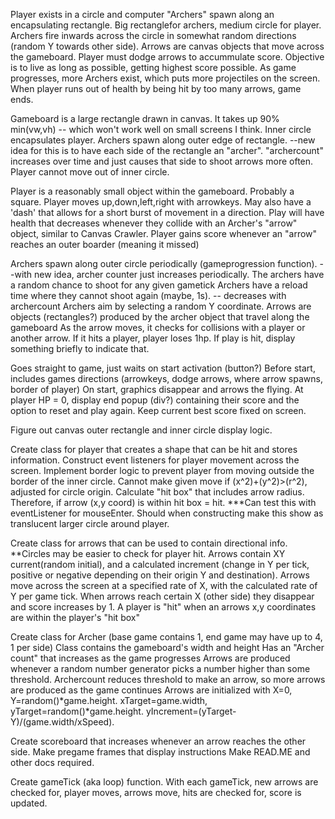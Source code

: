 <!-- Objective/Overview of game -->
Player exists in a circle and computer "Archers" spawn along an encapsulating rectangle. Big rectanglefor archers, medium circle for player.
Archers fire inwards across the circle in somewhat random directions (random Y towards other side).
Arrows are canvas objects that move across the gameboard.
Player must dodge arrows to accummulate score.
Objective is to live as long as possible, getting highest score possible.
As game progresses, more Archers exist, which puts more projectiles on the screen.
When player runs out of health by being hit by too many arrows, game ends.

<!-- Gameboard ideas -->
Gameboard is a large rectangle drawn in canvas. It takes up 90% min(vw,vh) -- which won't work well on small screens I think.
Inner circle encapsulates player.
Archers spawn along outer edge of rectangle. --new idea for this is to have each side of the rectangle an "archer". "archercount" increases over time and just causes that side to shoot arrows more often.
Player cannot move out of inner circle.

<!-- Player structure and movement -->
Player is a reasonably small object within the gameboard. Probably a square.
Player moves up,down,left,right with arrowkeys. May also have a 'dash' that allows for a short burst of movement in a direction.
Play will have health that decreases whenever they collide with an Archer's "arrow" object, similar to Canvas Crawler.
Player gains score whenever an "arrow" reaches an outer boarder (meaning it missed)

<!-- Computer Archers (multiple types if game progress moves quickly?) -->
Archers spawn along outer circle periodically (gameprogression function). --with new idea, archer counter just increases periodically.
The archers have a random chance to shoot for any given gametick 
Archers have a reload time where they cannot shoot again (maybe, 1s). -- decreases with archercount
Archers aim by selecting a random Y coordinate.
    <!-- Archer arrows -->
    Arrows are objects (rectangles?) produced by the archer object that travel along the gameboard
    As the arrow moves, it checks for collisions with a player or another arrow.
    If it hits a player, player loses 1hp.
    If play is hit, display something briefly to indicate that.

<!-- Gamescreens -->
Goes straight to game, just waits on start activation (button?)
Before start, includes games directions (arrowkeys, dodge arrows, where arrow spawns, border of player)
On start, graphics disappear and arrows the flying.
At player HP = 0, display end popup (div?) containing their score and the option to reset and play again.
Keep current best score fixed on screen.

<!-- Steps in game construction -->
Figure out canvas outer rectangle and inner circle display logic.

Create class for player that creates a shape that can be hit and stores information.
Construct event listeners for player movement across the screen.
Implement border logic to prevent player from moving outside the border of the inner circle. Cannot make given move if (x^2)+(y^2)>(r^2), adjusted for circle origin.
Calculate "hit box" that includes arrow radius. Therefore, if arrow (x,y coord) is within hit box = hit. ***Can test this with eventListener for mouseEnter. Should when constructing make this show as translucent larger circle around player.

Create class for arrows that can be used to contain directional info. **Circles may be easier to check for player hit.
Arrows contain XY current(random initial), and a calculated increment (change in Y per tick, positive or negative depending on their origin Y and destination).
Arrows move across the screen at a specified rate of X, with the calculated rate of Y per game tick.
When arrows reach certain X (other side) they disappear and score increases by 1.
A player is "hit" when an arrows x,y coordinates are within the player's "hit box"

Create class for Archer (base game contains 1, end game may have up to 4, 1 per side)
Class contains the gameboard's width and height
Has an "Archer count" that increases as the game progresses
Arrows are produced whenever a random number generator picks a number higher than some threshold.
Archercount reduces threshold to make an arrow, so more arrows are produced as the game continues
Arrows are initialized with X=0, Y=random()*game.height. xTarget=game.width, yTarget=random()*game.height. yIncrement=(yTarget-Y)/(game.width/xSpeed).

Create scoreboard that increases whenever an arrow reaches the other side.
Make pregame frames that display instructions
Make READ.ME and other docs required.

Create gameTick (aka loop) function.
With each gameTick, new arrows are checked for, player moves, arrows move, hits are checked for, score is updated.